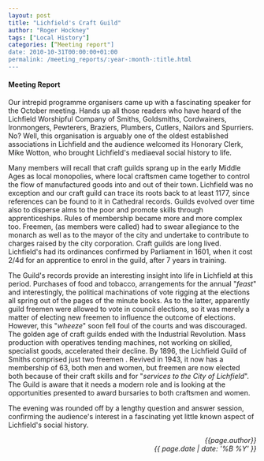 ```yaml
---
layout: post
title: "Lichfield's Craft Guild"
author: "Roger Hockney"
tags: ["Local History"]
categories: [“Meeting report"]
date: 2010-10-31T00:00:00+01:00
permalink: /meeting_reports/:year-:month-:title.html
---
```

#### Meeting Report ####

Our intrepid programme organisers came up with a fascinating speaker for the October meeting. Hands up all those readers who have heard of the Lichfield Worshipful Company of Smiths, Goldsmiths, Cordwainers, Ironmongers, Pewterers, Braziers, Plumbers, Cutlers, Nailors and Spurriers. No? Well, this organisation is arguably one of the oldest established associations in Lichfield and the audience welcomed its Honorary Clerk, Mike Wotton, who brought Lichfield's mediaeval social history to life. 

Many members will recall that craft guilds sprang up in the early Middle Ages as local monopolies, where local craftsmen came together to control the flow of manufactured goods into and out of their town. Lichfield was no exception and our craft guild can trace its roots back to at least 1177, since references can be found to it in Cathedral records. Guilds evolved over time also to disperse alms to the poor and promote skills through apprenticeships. Rules of membership became more and more complex too. Freemen, (as members were called) had to swear allegiance to the monarch as well as to the mayor of the city and undertake to contribute to charges raised by the city corporation. Craft guilds are long lived. Lichfield's had its ordinances confirmed by Parliament in 1601, when it cost 2/4d for an apprentice to enrol in the guild, after 7 years in training. 

The Guild's records provide an interesting insight into life in Lichfield at this period. Purchases of food and tobacco, arrangements for the annual "*feast*" and interestingly, the political machinations of vote rigging at the elections all spring out of the pages of the minute books. As to the latter, apparently guild freemen were allowed to vote in council elections, so it was merely a matter of electing new freemen to influence the outcome of elections. However, this "*wheeze*" soon fell foul of the courts and was discouraged. The golden age of craft guilds ended with the Industrial Revolution. Mass production with operatives tending machines, not working on skilled, specialist goods, accelerated their decline. By 1896, the Lichfield Guild of Smiths comprised just two freemen . Revived in 1943, it now has a membership of 63, both men and women, but freemen are now elected both because of their craft skills and for "*services to the City of Lichfield*". The Guild is aware that it needs a modern role and is looking at the opportunities presented to award bursaries to both craftsmen and women. 

The evening was rounded off by a lengthy question and answer session, confirming the audience's interest in a fascinating yet little known aspect of Lichfield's social history. 

<p align="right"><i> {{page.author}} <br> {{ page.date | date: '%B %Y' }} </i></p>
